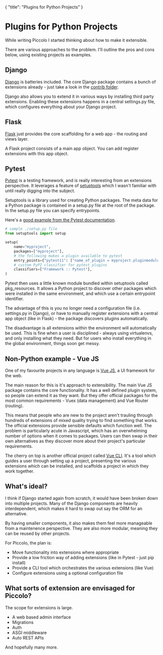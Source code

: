 {
    "title": "Plugins for Python Projects"
}

<!-- start -->

# Plugins for Python Projects

While writing Piccolo I started thinking about how to make it extensible.

There are various approaches to the problem. I'll outline the pros and cons below, using existing projects as examples.

## Django

[Django](https://www.djangoproject.com/) is batteries included. The core Django package contains a bunch of extensions already - just take a look in the [contrib folder](https://github.com/django/django/tree/066f26fe8b98609726f7962c21de7233afb4ff7e/django/contrib).

Django also allows you to extend it in various ways by installing third party extensions. Enabling these extensions happens in a central settings.py file, which configures everything about your Django project.

## Flask

[Flask](http://flask.pocoo.org/) just provides the core scaffolding for a web app - the routing and views layer.

A Flask project consists of a main app object. You can add register extensions with this app object.

## Pytest

[Pytest](https://docs.pytest.org/en/latest/) is a testing framework, and is really interesting from an extensions perspective. It leverages a feature of [setuptools](https://setuptools.readthedocs.io/en/latest/) which I wasn't familiar with until really digging into the subject.

Setuptools is a library used for creating Python packages. The meta data for a Python package is contained in a setup.py file at the root of the package. In the setup.py file you can specify entrypoints.

Here's a [good example from the Pytest documentation](https://docs.pytest.org/en/latest/writing_plugins.html#making-your-plugin-installable-by-others).

```python
# sample ./setup.py file
from setuptools import setup

setup(
    name="myproject",
    packages=["myproject"],
    # the following makes a plugin available to pytest
    entry_points={"pytest11": ["name_of_plugin = myproject.pluginmodule"]},
    # custom PyPI classifier for pytest plugins
    classifiers=["Framework :: Pytest"],
)
```

Pytest then uses a little known module bundled within setuptools called pkg_resources. It allows a Python project to discover other packages which were installed in the same environment, and which use a certain entrypoint identifier.

The advantage of this is you no longer need a configuration file (i.e. settings.py in Django), or have to manually register extensions with a central app object (like in Flask) - the package discovers plugins automatically.

The disadvantage is all extensions within the environment will automatically be used. This is fine when a user is disciplined - always using virtualenvs, and only installing what they need. But for users who install everything in the global environment, things soon get messy.

## Non-Python example - Vue JS

One of my favourite projects in any language is [Vue JS](https://vuejs.org/), a UI framework for the web.

The main reason for this is it's approach to extensibility. The main Vue JS package contains the core functionality. It has a well defined plugin system, so people can extend it as they want. But they offer official packages for the most common requirements - Vuex (data management) and Vue Router (routing).

This means that people who are new to the project aren't trauling through hundreds of extensions of mixed quality trying to find something that works. The official extensions provide sensible defaults which function well. The problem is particularly acute in Javascript, which has an overwhelming number of options when it comes to packages. Users can then swap in their own alternatives as they discover more about their project's particular requirements.

The cherry on top is another official project called [Vue CLI](https://cli.vuejs.org/). It's a tool which guides a user through setting up a project, presenting the various extensions which can be installed, and scaffolds a project in which they work together.

## What's ideal?

I think if Django started again from scratch, it would have been broken down into multiple projects. Many of the Django components are heavily interdependent, which makes it hard to swap out say the ORM for an alternative.

By having smaller components, it also makes them feel more manageable from a maintenence perspective. They are also more modular, meaning they can be reused by other projects.

For Piccolo, the plan is:

 * Move functionality into extensions where appropriate
 * Provide a low friction way of adding extensions (like in Pytest - just pip install)
 * Provide a CLI tool which orchestrates the various extensions (like Vue)
 * Configure extensions using a optional configuration file

## What sorts of extension are envisaged for Piccolo?

The scope for extensions is large.

 * A web based admin interface
 * Migrations
 * Auth
 * ASGI middleware
 * Auto REST APIs

And hopefully many more.
